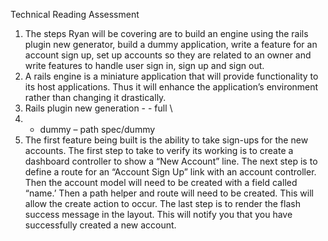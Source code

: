 <p>Technical Reading Assessment</p>

<ol>
<li>The steps Ryan will be covering are to build an engine using the rails plugin new generator, build a dummy application, write a feature for an account sign up, set up accounts so they are related to an owner and write features to handle user sign in, sign up and sign out.</li>
<li>A rails engine is a miniature application that will provide functionality to its host applications. Thus it will enhance the application’s environment rather than changing it drastically.</li>
<li>Rails plugin new generation     - - full   \</li>
<li><ul><li>dummy – path   spec/dummy</li></ul></li>
<li>The first feature being built is the ability to take sign-ups for the new accounts. The first step to take to verify its working is to create a dashboard controller to show a “New Account” line. The next step is to define a route for an “Account Sign Up” link with an account controller. Then the account model will need to be created with a field called “name.’ Then a path helper and route will need to be created. This will allow the create action to occur. The last step is to render the flash success message in the layout. This will notify you that you have successfully created a new account.</li>
</ol>
